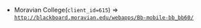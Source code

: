  - Moravian College(`client_id=615`) => [`http://blackboard.moravian.edu/webapps/Bb-mobile-bb_bb60/`](http://blackboard.moravian.edu/webapps/Bb-mobile-bb_bb60/)
